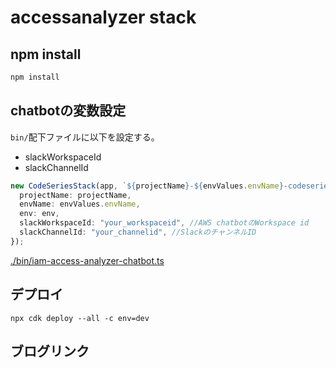 # accessanalyzer stack

## npm install

```bash
npm install
```

## chatbotの変数設定

`bin/`配下ファイルに以下を設定する。

- slackWorkspaceId
- slackChannelId

```typescript
new CodeSeriesStack(app, `${projectName}-${envValues.envName}-codeseries-stack`, {
  projectName: projectName,
  envName: envValues.envName,
  env: env,
  slackWorkspaceId: "your_workspaceid", //AWS chatbotのWorkspace id
  slackChannelId: "your_channelid", //SlackのチャンネルID
});

```

[./bin/iam-access-analyzer-chatbot.ts](./bin/iam-access-analyzer-chatbot.ts)

## デプロイ

```shell
npx cdk deploy --all -c env=dev
```

## ブログリンク
